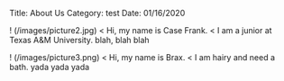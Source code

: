 Title: About Us
Category: test
Date: 01/16/2020

! (/images/picture2.jpg)
< Hi, my name is Case Frank.
< I am a junior at Texas A&M University.  blah, blah blah

! (/images/picture3.png)
< Hi, my name is Brax.
< I am hairy and need a bath. yada yada yada
